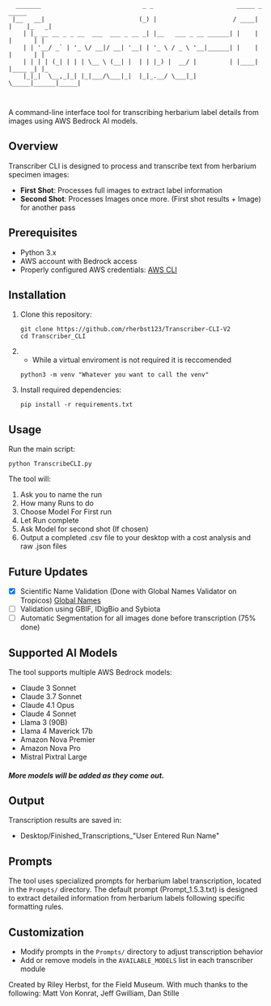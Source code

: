 ```text
  _______                            _ _                       _____ _      _____ 
 |__   __|                          (_) |                     / ____| |    |_   _|
    | |_ __ __ _ _ __  ___  ___ _ __ _| |__   ___ _ __ ______| |    | |      | |  
    | | '__/ _` | '_ \/ __|/ __| '__| | '_ \ / _ \ '__|______| |    | |      | |  
    | | | | (_| | | | \__ \ (__| |  | | |_) |  __/ |         | |____| |____ _| |_ 
    |_|_|  \__,_|_| |_|___/\___|_|  |_|_.__/ \___|_|          \_____|______|_____|
                                                                                  
                                                                                  
```

A command-line interface tool for transcribing herbarium label details from images using AWS Bedrock AI models.

## Overview

Transcriber CLI is designed to process and transcribe text from herbarium specimen images:

- **First Shot**: Processes full images to extract label information
- **Second Shot**: Processes Images once more. (First shot results + Image) for another pass


## Prerequisites

- Python 3.x
- AWS account with Bedrock access
- Properly configured AWS credentials: [AWS CLI](https://aws.amazon.com/cli/)

## Installation

1. Clone this repository:
   ```
   git clone https://github.com/rherbst123/Transcriber-CLI-V2
   cd Transcriber_CLI
   ```
2. 
    - While a virtual enviroment is not required it is reccomended 
   ```
   python3 -m venv "Whatever you want to call the venv"
   ```
3. Install required dependencies:
    
   ```
   pip install -r requirements.txt
   ```

## Usage

Run the main script:

```
python TranscribeCLI.py
```

The tool will:
1. Ask you to name the run
2. How many Runs to do
3. Choose Model For First run
4. Let Run complete
5. Ask Model for second shot (If chosen)
6. Output a completed .csv file to your desktop with a cost analysis and raw .json files 

## Future Updates

- [x] Scientific Name Validation (Done with Global Names Validator on Tropicos) [Global Names](https://verifier.globalnames.org/)
- [ ] Validation using GBIF, IDigBio and Sybiota
- [ ] Automatic Segmentation for all images done before transcription (75% done)

## Supported AI Models

The tool supports multiple AWS Bedrock models:
- Claude 3 Sonnet
- Claude 3.7 Sonnet
- Claude 4.1 Opus
- Claude 4 Sonnet
- Llama 3 (90B)
- Llama 4 Maverick 17b
- Amazon Nova Premier
- Amazon Nova Pro
- Mistral Pixtral Large

##### More models will be added as they come out. 

## Output

Transcription results are saved in:
- Desktop/Finished_Transcriptions_"User Entered Run Name"

## Prompts

The tool uses specialized prompts for herbarium label transcription, located in the `Prompts/` directory. The default prompt (Prompt_1.5.3.txt) is designed to extract detailed information from herbarium labels following specific formatting rules.

## Customization

- Modify prompts in the `Prompts/` directory to adjust transcription behavior
- Add or remove models in the `AVAILABLE_MODELS` list in each transcriber module



Created by Riley Herbst, for the Field Museum. With much thanks to the following: Matt Von Konrat, Jeff Gwilliam, Dan Stille 



